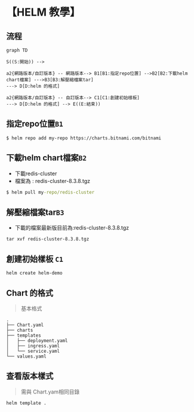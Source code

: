# 【HELM 教學】

## 流程

```mermaid
graph TD

S((S:開始)) --> 

a2{網路版本/自訂版本} -- 網路版本--> B1[B1:指定repo位置] -->B2[B2:下載helm chart檔案] --->B3[B3:解壓縮檔案tar] 
---> D[D:helm 的格式]

a2{網路版本/自訂版本} -- 自訂版本--> C1[C1:創建初始樣板]
---> D[D:helm 的格式] --> E((E:結束)) 

```


## 指定repo位置`B1`
```
$ helm repo add my-repo https://charts.bitnami.com/bitnami
```

## 下載helm chart檔案`B2`
- 下載redis-cluster
- 檔案為 : redis-cluster-8.3.8.tgz
``` cmd
$ helm pull my-repo/redis-cluster
```

## 解壓縮檔案tar`B3`
- 下載的檔案最新版目前為:redis-cluster-8.3.8.tgz
```
tar xvf redis-cluster-8.3.8.tgz
```

## 創建初始樣板 `C1`
```
helm create helm-demo
```

## Chart 的格式
>基本格式
```
.
├── Chart.yaml
├── charts
├── templates
│   ├── deployment.yaml
│   ├── ingress.yaml
│   └── service.yaml
└── values.yaml
```

## 查看版本樣式
> 需與 Chart.yam相同目錄
```
helm template .
```

